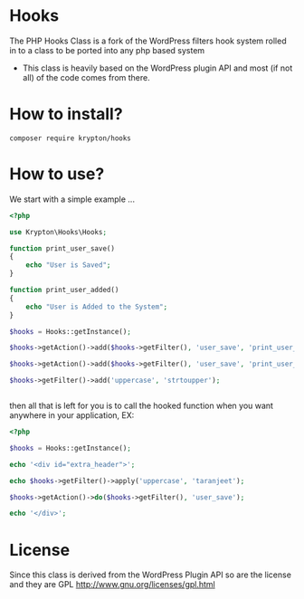 Hooks
=========

The PHP Hooks Class is a fork of the WordPress filters hook system rolled in to a class to be ported into any php based system  
*  This class is heavily based on the WordPress plugin API and most (if not all) of the code comes from there.

How to install?
=====

```shell
composer require krypton/hooks
```

How to use?
=====

We start with a simple example ...

```php
<?php

use Krypton\Hooks\Hooks;

function print_user_save()
{
    echo "User is Saved";
}

function print_user_added()
{
    echo "User is Added to the System";
}

$hooks = Hooks::getInstance();

$hooks->getAction()->add($hooks->getFilter(), 'user_save', 'print_user_save');

$hooks->getAction()->add($hooks->getFilter(), 'user_save', 'print_user_added');

$hooks->getFilter()->add('uppercase', 'strtoupper');



```    

then all that is left for you is to call the hooked function when you want anywhere in your application, EX:

```php
<?php

$hooks = Hooks::getInstance();

echo '<div id="extra_header">';

echo $hooks->getFilter()->apply('uppercase', 'taranjeet');

$hooks->getAction()->do($hooks->getFilter(), 'user_save');

echo '</div>';
```

License
=======

Since this class is derived from the WordPress Plugin API so are the license and they are GPL http://www.gnu.org/licenses/gpl.html

  [1]: https://github.com/bainternet/PHP-Hooks/zipball/master
  [2]: https://github.com/bainternet/PHP-Hooks/tarball/master
  [3]: http://bainternet.github.com/PHP-Hooks/
